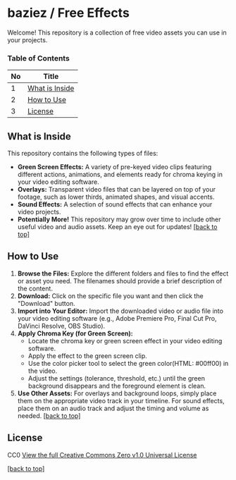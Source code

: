 # baziez / Free Effects

Welcome! This repository is a collection of free video assets you can use in your projects.


### Table of Contents
| No | Title                                            |
|----|-------------------------------------------|
| 1  | [What is Inside](#what-is-inside)   |
| 2  | [How to Use](#how-to-use)                  |
| 3  | [License](#license)				          	   |

What is Inside
----

This repository contains the following types of files:

* **Green Screen Effects:** A variety of pre-keyed video clips featuring different actions, animations, and elements ready for chroma keying in your video editing software.
* **Overlays:** Transparent video files that can be layered on top of your footage, such as lower thirds, animated shapes, and visual accents.
* **Sound Effects:** A selection of sound effects that can enhance your video projects.
* **Potentially More!** This repository may grow over time to include other useful video and audio assets. Keep an eye out for updates!
[[back to top]](#table-of-contents)

How to Use
----
1.  **Browse the Files:** Explore the different folders and files to find the effect or asset you need. The filenames should provide a brief description of the content.
2.  **Download:** Click on the specific file you want and then click the "Download" button.
3.  **Import into Your Editor:** Import the downloaded video or audio file into your video editing software (e.g., Adobe Premiere Pro, Final Cut Pro, DaVinci Resolve, OBS Studio).
4.  **Apply Chroma Key (for Green Screen):**
    * Locate the chroma key or green screen effect in your video editing software.
    * Apply the effect to the green screen clip.
    * Use the color picker tool to select the green color(HTML: #00ff00) in the video.
    * Adjust the settings (tolerance, threshold, etc.) until the green background disappears and the foreground element is clean.
5.  **Use Other Assets:** For overlays and background loops, simply place them on the appropriate video track in your timeline. For sound effects, place them on an audio track and adjust the timing and volume as needed.
[[back to top]](#table-of-contents)

License
----
CC0
[View the full Creative Commons Zero v1.0 Universal License](https://github.com/baziez/free-effects/blob/main/LICENSE)

[[back to top]](#table-of-contents)

